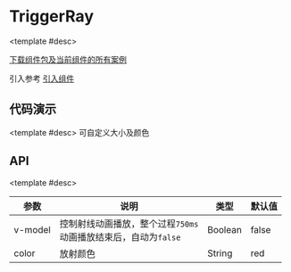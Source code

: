 <script setup>
  import TriggerRayA from './Components/TriggerRay/demo/index-a.vue'
  import TriggerRayB from './Components/TriggerRay/demo/index-b.vue'
</script>

# TriggerRay

<ContainerBox title="介绍">
<template #desc>
模仿 B 站的点赞放射效果
</template>
</ContainerBox>

<ContainerBox title="下载并引入">

<template #desc>

[下载组件包及当前组件的所有案例](https://gitee.com/lengyibai/lib3-component-packages/raw/master/Lib/static/LibTriggerRay.zip)

引入参考 [引入组件](/Components/base/start.html)

</template>
</ContainerBox>

## 代码演示

<ContainerBox title="基础用法">
<template #desc>
放射背景自适应大小，无需担心尺寸适配问题
</template>

<div class="demoBox">
<TriggerRayA />
</div>

<ShowCode>
<template #codes>

```vue
<template>
  <div class="Test">
    <LibTriggerRay @click="fn" :icon="icon" v-model="flag" color="#f1c40f" />
  </div>
</template>
<script setup lang="ts">
import { ref } from 'vue';
import LibTriggerRay from '../index.vue';

const icon = `<svg t="1662786269694" viewBox="0 0 1024 1024" version="1.1" xmlns="http://www.w3.org/2000/svg" p-id="1864"><path d="M335.008 916.629333c-35.914667 22.314667-82.88 10.773333-104.693333-25.557333a77.333333 77.333333 0 0 1-8.96-57.429333l46.485333-198.24a13.141333 13.141333 0 0 0-4.021333-12.864l-152.16-132.586667c-31.605333-27.52-35.253333-75.648-8.234667-107.733333a75.68 75.68 0 0 1 51.733333-26.752L354.848 339.2c4.352-0.362667 8.245333-3.232 10.026667-7.594667l76.938666-188.170666c16.032-39.2 60.618667-57.92 99.52-41.461334a76.309333 76.309333 0 0 1 40.832 41.461334l76.938667 188.16c1.781333 4.373333 5.674667 7.253333 10.026667 7.605333l199.712 16.277333c41.877333 3.413333 72.885333 40.458667 69.568 82.517334a76.938667 76.938667 0 0 1-26.08 51.978666l-152.16 132.586667c-3.541333 3.082667-5.141333 8.074667-4.021334 12.853333l46.485334 198.24c9.621333 41.013333-15.36 82.336-56.138667 92.224a75.285333 75.285333 0 0 1-57.525333-9.237333l-170.976-106.24a11.296 11.296 0 0 0-12.010667 0l-170.986667 106.24z" p-id="1865" fill="currentColor"></path></svg>`;

const flag = ref(false);

const fn = () => {
  flag.value = !flag.value;
};
</script>
<style scoped lang="less">
.Test {
  position: relative;
  width: 100%;
  height: 20vw;
  min-height: 150px;
  display: flex;
  justify-content: center;
  align-items: center;
}
</style>
```

</template>
</ShowCode>
</ContainerBox>

<ContainerBox title="自定义样式">

<template #desc>
可自定义大小及颜色
</template>

<div class="demoBox">
<TriggerRayB />
</div>

<ShowCode>
<template #codes>

```vue
<template>
  <div class="Test">
    <LibTriggerRay @click="fn" :icon="icon" v-model="flag" color="#3498db" />
  </div>
</template>
<script setup lang="ts">
import { ref } from 'vue';
import LibTriggerRay from '../index.vue';

const icon = `<svg t="1662721480621" viewBox="0 0 1024 1024" version="1.1" xmlns="http://www.w3.org/2000/svg" p-id="1415"><path d="M64 483.04V872c0 37.216 30.144 67.36 67.36 67.36H192V416.32l-60.64-0.64A67.36 67.36 0 0 0 64 483.04zM857.28 344.992l-267.808 1.696c12.576-44.256 18.944-83.584 18.944-118.208 0-78.56-68.832-155.488-137.568-145.504-60.608 8.8-67.264 61.184-67.264 126.816v59.264c0 76.064-63.84 140.864-137.856 148L256 416.96v522.4h527.552a102.72 102.72 0 0 0 100.928-83.584l73.728-388.96a102.72 102.72 0 0 0-100.928-121.824z" p-id="1416" fill="currentColor"></path></svg>`;

const flag = ref(true);

const fn = () => {
  flag.value = !flag.value;
};
</script>
<style scoped lang="less">
.Test {
  position: relative;
  width: 100%;
  height: 20vw;
  min-height: 150px;
  display: flex;
  justify-content: center;
  align-items: center;
  i {
    display: inline-block;
    width: 5vw;
    min-width: 50px;
    height: 5vw;
    min-height: 50px;
    z-index: 1;
  }
  .scale {
    animation: scale 0.5s;
  }
}

@keyframes scale {
  35% {
    transform: scale(0);
  }

  75% {
    transform: scale(1.3);
  }
  100% {
    transform: scale(1);
  }
}
</style>
```

</template>
</ShowCode>
</ContainerBox>

## API

<ContainerBox title="Props">

<template #desc>

| 参数    | 说明                                                                 | 类型    | 默认值 |
| ------- | -------------------------------------------------------------------- | ------- | ------ |
| v-model | 控制射线动画播放，整个过程`750ms`<br />动画播放结束后，自动为`false` | Boolean | false  |
| color   | 放射颜色                                                             | String  | red    |

</template>
</ContainerBox>
